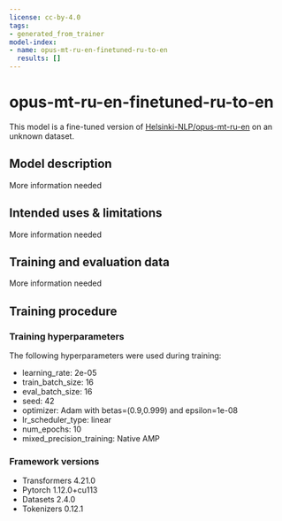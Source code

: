 ```yaml
---
license: cc-by-4.0
tags:
- generated_from_trainer
model-index:
- name: opus-mt-ru-en-finetuned-ru-to-en
  results: []
---
```


<!-- This model card has been generated automatically according to the information the Trainer had access to. You
should probably proofread and complete it, then remove this comment. -->

# opus-mt-ru-en-finetuned-ru-to-en

This model is a fine-tuned version of [Helsinki-NLP/opus-mt-ru-en](https://huggingface.co/Helsinki-NLP/opus-mt-ru-en) on an unknown dataset.

## Model description

More information needed

## Intended uses & limitations

More information needed

## Training and evaluation data

More information needed

## Training procedure

### Training hyperparameters

The following hyperparameters were used during training:
- learning_rate: 2e-05
- train_batch_size: 16
- eval_batch_size: 16
- seed: 42
- optimizer: Adam with betas=(0.9,0.999) and epsilon=1e-08
- lr_scheduler_type: linear
- num_epochs: 10
- mixed_precision_training: Native AMP

### Framework versions

- Transformers 4.21.0
- Pytorch 1.12.0+cu113
- Datasets 2.4.0
- Tokenizers 0.12.1
